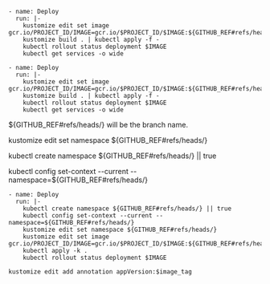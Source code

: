     - name: Deploy
      run: |-
        kustomize edit set image gcr.io/PROJECT_ID/IMAGE=gcr.io/$PROJECT_ID/$IMAGE:${GITHUB_REF#refs/heads/}-$GITHUB_SHA
        kustomize build . | kubectl apply -f -
        kubectl rollout status deployment $IMAGE
        kubectl get services -o wide

    - name: Deploy
      run: |-
        kustomize edit set image gcr.io/PROJECT_ID/IMAGE=gcr.io/$PROJECT_ID/$IMAGE:${GITHUB_REF#refs/heads/}-$GITHUB_SHA
        kustomize build . | kubectl apply -f -
        kubectl rollout status deployment $IMAGE
        kubectl get services -o wide


${GITHUB_REF#refs/heads/} will be the branch name.

kustomize edit set namespace ${GITHUB_REF#refs/heads/}

kubectl create namespace ${GITHUB_REF#refs/heads/} || true

kubectl config set-context --current --namespace=${GITHUB_REF#refs/heads/}

    - name: Deploy
      run: |-
        kubectl create namespace ${GITHUB_REF#refs/heads/} || true
        kubectl config set-context --current --namespace=${GITHUB_REF#refs/heads/}
        kustomize edit set namespace ${GITHUB_REF#refs/heads/}
        kustomize edit set image gcr.io/PROJECT_ID/IMAGE=gcr.io/$PROJECT_ID/$IMAGE:${GITHUB_REF#refs/heads/}-$GITHUB_SHA
        kubectl apply -k .
        kubectl rollout status deployment $IMAGE



```
kustomize edit add annotation appVersion:$image_tag
```